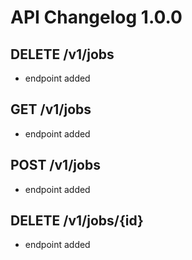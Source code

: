 # API Changelog 1.0.0

## DELETE /v1/jobs
-  endpoint added


## GET /v1/jobs
-  endpoint added


## POST /v1/jobs
-  endpoint added


## DELETE /v1/jobs/{id}
-  endpoint added



